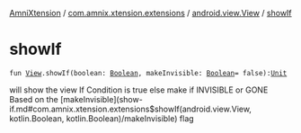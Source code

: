 [AmniXtension](../../index.md) / [com.amnix.xtension.extensions](../index.md) / [android.view.View](index.md) / [showIf](./show-if.md)

# showIf

`fun `[`View`](https://developer.android.com/reference/android/view/View.html)`.showIf(boolean: `[`Boolean`](https://kotlinlang.org/api/latest/jvm/stdlib/kotlin/-boolean/index.html)`, makeInvisible: `[`Boolean`](https://kotlinlang.org/api/latest/jvm/stdlib/kotlin/-boolean/index.html)` = false): `[`Unit`](https://kotlinlang.org/api/latest/jvm/stdlib/kotlin/-unit/index.html)

will show the view If Condition is true else make if INVISIBLE or GONE Based on the [makeInvisible](show-if.md#com.amnix.xtension.extensions$showIf(android.view.View, kotlin.Boolean, kotlin.Boolean)/makeInvisible) flag


